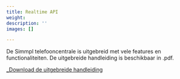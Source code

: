 ```yaml
---
title: Realtime API
weight: 
description: ''
images: []

---
```

De Simmpl telefooncentrale is uitgebreid met vele features en functionaliteiten. De uitgebreide handleiding is beschikbaar in .pdf.

<a href="http://www.simmpl.nl/downloads/Welkom_op_de_Simmpl_telefooncentrale.pdf" _target="_blank" class="button">_Download de uitgebreide handleiding</a>